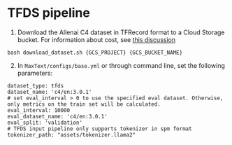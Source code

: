 # TFDS pipeline

1. Download the Allenai C4 dataset in TFRecord format to a Cloud Storage bucket. For information about cost, see [this discussion](https://github.com/allenai/allennlp/discussions/5056)
```
bash download_dataset.sh {GCS_PROJECT} {GCS_BUCKET_NAME}
```
2. In `MaxText/configs/base.yml` or through command line, set the following parameters:
```
dataset_type: tfds
dataset_name: 'c4/en:3.0.1'
# set eval_interval > 0 to use the specified eval dataset. Otherwise, only metrics on the train set will be calculated.
eval_interval: 10000
eval_dataset_name: 'c4/en:3.0.1'
eval_split: 'validation'
# TFDS input pipeline only supports tokenizer in spm format
tokenizer_path: "assets/tokenizer.llama2"
```
